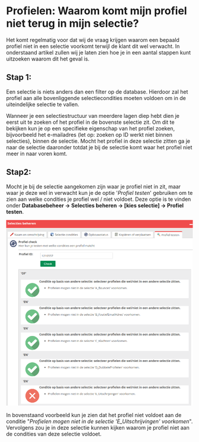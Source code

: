 # Profielen: Waarom komt mijn profiel niet terug in mijn selectie?

Het komt regelmatig voor dat wij de vraag krijgen waarom een bepaald profiel niet in een selectie voorkomt terwijl de klant dit wel verwacht. In onderstaand artikel zullen wij je laten zien hoe je in een aantal stappen kunt uitzoeken waarom dit het geval is.

## Stap 1:
Een selectie is niets anders dan een filter op de database. Hierdoor zal het profiel aan alle bovenliggende selectiecondities moeten voldoen om in de uiteindelijke selectie te vallen. 

Wanneer je een selectiestructuur van meerdere lagen diep hebt dien je eerst uit te zoeken of het profiel in de bovenste selectie zit. Om dit te bekijken kun je op een specifieke eigenschap van het profiel zoeken, bijvoorbeeld het e-mailadres (let op: zoeken op ID werkt niet binnen selecties), binnen de selectie. Mocht het profiel in deze selectie zitten ga je naar de selectie daaronder totdat je bij de selectie komt waar het profiel niet meer in naar voren komt.

## Stap2:
Mocht je bij de selectie aangekomen zijn waar je profiel niet in zit, maar waar je deze wel in verwacht kun je de optie '*Profiel testen*' gebruiken om te zien aan welke condities je profiel wel / niet voldoet. Deze optie is te vinden onder **Databasebeheer -> Selecties beheren -> [kies selectie] -> Profiel testen**.

![](../images/profielchecker.png)

In bovenstaand voorbeeld kun je zien dat het profiel niet voldoet aan de conditie "*Profielen mogen niet in de selectie 'E_Uitschrijvingen' voorkomen*". Vervolgens zou je in deze selectie kunnen kijken waarom je profiel niet aan de condities van deze selectie voldoet.
